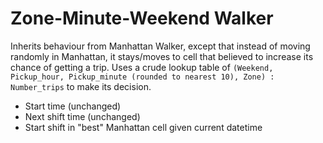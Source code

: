 # Zone-Minute-Weekend Walker

Inherits behaviour from Manhattan Walker, except that instead of moving randomly in Manhattan, it stays/moves to cell that believed to increase its chance of getting a trip. Uses a crude lookup table of `(Weekend, Pickup_hour, Pickup_minute (rounded to nearest 10), Zone) : Number_trips` to make its decision.

-  Start time (unchanged)
-  Next shift time (unchanged)
-  Start shift in "best" Manhattan cell given current datetime

